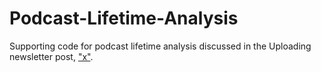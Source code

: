 # Podcast-Lifetime-Analysis
Supporting code for podcast lifetime analysis discussed in the Uploading newsletter post, ["x"](https://uploading.substack.com/). 
